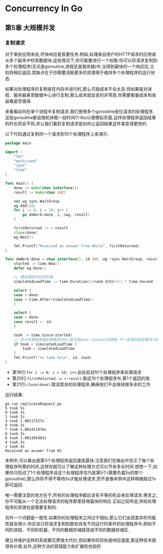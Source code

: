 # Concurrency In Go

## 第5章 大规模并发

### 复制请求

对于某些应用来说,尽快响应是首要任务.例如,处理来自用户的HTTP请求的应用或从多个副本中检索数据块.这些情况下,你可能要进行一个权衡:你可以将请求复制到多个处理程序(无论是goroutine,进程还是服务器)中,当得到最快的一个响应后,立刻将相应返回.其缺点在于你需要消耗更多的资源用于维持多个处理程序的运行状态.

如果对处理程序的复制是在内存中进行的,那么可能成本不会太高.但如果是对进程、服务器甚至数据中心进行复制,那么成本就会变的非常高.你需要衡量成本和收益看是否值得.

来看看如何在单个进程中复制请求.我们使用多个goroutine座位请求的处理程序,这些goroutine都会随机休眠一段时间(1-6s)以便模拟负载.这样处理程序返回结果的时长将会不同,并让我们看到复制请求是如何让返回结果这件事变得更快的.

以下代码通过复制同一个请求到10个处理程序上来演示:

```go
package main

import (
	"fmt"
	"math/rand"
	"sync"
	"time"
)

func main() {
	done := make(chan interface{})
	result := make(chan int)

	var wg sync.WaitGroup
	wg.Add(10)
	for i := 0; i < 10; i++ {
		go doWork(done, i, &wg, result)
	}

	firstReturned := <-result
	close(done)
	wg.Wait()

	fmt.Printf("Received an answer from #%v\n", firstReturned)
}

func doWork(done <-chan interface{}, id int, wg *sync.WaitGroup, result chan<- int) {
	started := time.Now()
	defer wg.Done()

	// 模拟随机时长的负载
	simulatedLoadTime := time.Duration(1+rand.Intn(5)) * time.Second

	select {
	case <-done:
	case <-time.After(simulatedLoadTime):
	}

	select {
	case <-done:
	case result <- id:
	}

	took := time.Since(started)
	// 显示处理程序假定需要的时长(因为受done channel的控制 不一定真的会走第36行的time.After分支)
	if took < simulatedLoadTime {
		took = simulatedLoadTime
	}
	fmt.Printf("%v took %v\n", id, took)
}
```

- 第16行:`for i := 0; i < 10; i++`.此处启动10个处理程序来处理请求
- 第20行:`firstReturned := <-result`.取这10个处理程序中,第1个返回的值
- 第21行:`close(done)`.取消其余的处理程序,确保他们不会继续做多余的工作

运行结果:

```
go run replicateRequest.go 
5 took 5s
9 took 3s
1 took 2s
3 took 1.00117527s
8 took 2s
7 took 1.001411976s
0 took 3s
6 took 1.001395403s
4 took 2s
2 took 4s
Received an answer from #3
```

本例中,可以看出是第3个处理程序返回速度最快.注意我们在输出中显示了每个处理程序所需的时间,这样你就可以了解这种处理方式可以节省多长时间.想想一下,如果你只启动了1个处理程序且这个处理程序恰巧是第5个(需要负载5s的那个goroutine),那么你将不得不等待5s才能处理请求,而不是像本例中这样稍微超过1s即可返回.

唯一需要注意的地方在于,所有的处理程序都应该有平等的机会来处理请求.换言之,你不可能从一个无法处理请求的程序那里获得最快的响应.正如之前所说,供给处理程序的资源也是需要复制的.

另外一个问题是一致性.如果你的处理程序之间过于相似,那么它们出现差异的可能性就会很小.你应该只将请求复制到那些具有不同运行时条件的处理程序中,例如不同的进程、不同的机器、不同的数据存储路径或不同的数据存储区.

建立并维护这样的系统要花费很大代价,但如果你的目标是响应速度,那这种技术就很有价值.此外,这种方法的容错能力和扩展性也较好.